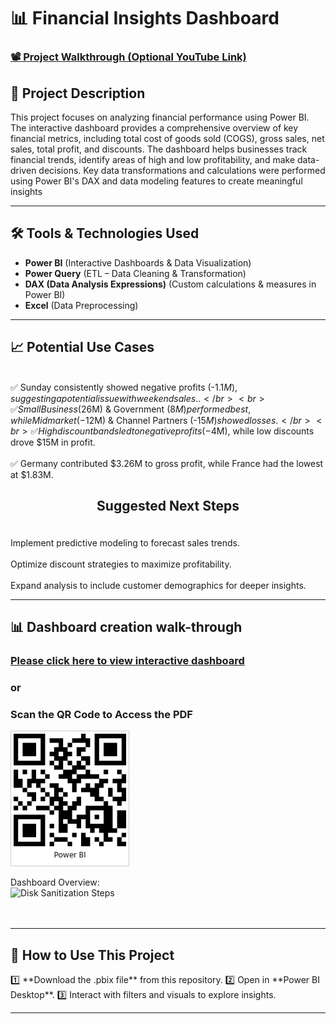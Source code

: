 <h1>📊  Financial Insights Dashboard</h1> 

### [📽️ Project Walkthrough (Optional YouTube Link)](https://your-youtube-link.com)  

<h2>📌 Project Description</h2>  

This project focuses on analyzing financial performance using Power BI. The interactive dashboard provides a comprehensive overview of key financial metrics, including total cost of goods sold (COGS), gross sales, net sales, total profit, and discounts. The dashboard helps businesses track financial trends, identify areas of high and low profitability, and make data-driven decisions.
Key data transformations and calculations were performed using Power BI's DAX and data modeling features to create meaningful insights

---

<h2>🛠️ Tools & Technologies Used</h2> 

- **Power BI** (Interactive Dashboards & Data Visualization)  
- **Power Query** (ETL – Data Cleaning & Transformation)  
- **DAX (Data Analysis Expressions)** (Custom calculations & measures in Power BI)  
- **Excel** (Data Preprocessing)  



---

<h2>📈 Potential Use Cases</h2>  

<br>✅ Sunday consistently showed negative profits (-$1.1M), suggesting a potential issue with weekend sales..</br>
<br>✅ Small Business ($26M) & Government ($8M) performed best, while Midmarket (-$12M) & Channel Partners (-$15M) showed losses.</br>
<br>✅ High discount bands led to negative profits (-$4M), while low discounts drove $15M in profit.</br>
<br>✅ Germany contributed $3.26M to gross profit, while France had the lowest at $1.83M.</br>


 <h2> <p align="center">Suggested Next Steps<br/></h2>
<br>Implement predictive modeling to forecast sales trends.<br/>
<br>Optimize discount strategies to maximize profitability.<br/>
<br>Expand analysis to include customer demographics for deeper insights.

---


<h2>📊 Dashboard creation walk-through</h2>  

### [Please click here to view interactive dashboard](https://app.powerbi.com/view?r=eyJrIjoiZGM3YTgyZmItMzk5Ni00N2QxLWE3ZmUtNjI4ODMxNWVjMWEzIiwidCI6IjgwZGY3ODU4LWVlMGQtNDljOS04YTE4LWU4ODU0M2QyNzE4YiJ9)
### or 
### Scan the QR Code to Access the PDF
![QR Code for PDF](https://github.com/vanniee/Financial-Dashboard/blob/main/Financial%20Dashboard%20QRCode.jpg)


Dashboard Overview: <br/>
<img src="https://i.imgur.com/E831q7p.png" height="80%" width="80%" alt="Disk Sanitization Steps"/>
<br />  
<br />

---

<h2>🚀 How to Use This Project</h2>  
1️⃣ **Download the .pbix file** from this repository.  
2️⃣ Open in **Power BI Desktop**.  
3️⃣ Interact with filters and visuals to explore insights.  

---


<!--
 ```diff
- text in red
+ text in green
! text in orange
# text in gray
@@ text in purple (and bold)@@
```
--!>
